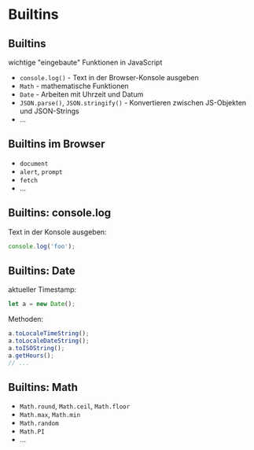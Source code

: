 # Builtins

## Builtins

wichtige "eingebaute" Funktionen in JavaScript

- `console.log()` - Text in der Browser-Konsole ausgeben
- `Math` - mathematische Funktionen
- `Date` - Arbeiten mit Uhrzeit und Datum
- `JSON.parse()`, `JSON.stringify()` - Konvertieren zwischen JS-Objekten und JSON-Strings
- ...

## Builtins im Browser

- `document`
- `alert`, `prompt`
- `fetch`
- ...

## Builtins: console.log

Text in der Konsole ausgeben:

```js
console.log('foo');
```

## Builtins: Date

aktueller Timestamp:

```js
let a = new Date();
```

Methoden:

```js
a.toLocaleTimeString();
a.toLocaleDateString();
a.toISOString();
a.getHours();
// ...
```

## Builtins: Math

- `Math.round`, `Math.ceil`, `Math.floor`
- `Math.max`, `Math.min`
- `Math.random`
- `Math.PI`
- ...
